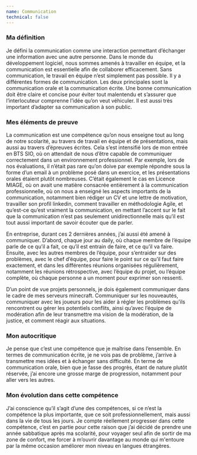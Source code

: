 ```yaml
---
name: Communication
technical: false
---
```


### Ma définition

Je défini la communication comme une interaction permettant d’échanger une information avec une autre personne. Dans le monde du développement logiciel, nous sommes amenés à travailler en équipe, et la communication est essentielle afin de collaborer efficacement. Sans communication, le travail en équipe n’est simplement pas possible. Il y a différentes formes de communication. Les deux principales sont la communication orale et la communication écrite. Une bonne communication doit être claire et concise pour éviter tout malentendu et s’assurer que l’interlocuteur comprenne l’idée qu’on veut véhiculer. Il est aussi très important d’adapter sa communication à son public.

### Mes éléments de preuve

La communication est une compétence qu’on nous enseigne tout au long de notre scolarité, au travers de travail en équipe et de présentations, mais aussi au travers d’épreuves écrites. Cela s’est intensifié lors de mon entrée en BTS SIO, où on attendait de nous d’être capable de communiquer correctement dans un environnement professionnel. Par exemple, lors de nos évaluations, il n’était pas rare qu’on doive par exemple répondre sous la forme d’un email à un problème posé dans un exercice, et les présentations orales étaient plutôt nombreuses. C’était également le cas en Licence MIAGE, où on avait une matière consacrée entièrement à la communication professionnelle, où on nous a enseigné les aspects importants de la communication, notamment bien rédiger un CV et une lettre de motivation, travailler son profil linkedin, comment travailler en méthodologie Agile, et qu’est-ce qu’est vraiment la communication, en mettant l’accent sur le fait que la communication n’est pas seulement unidirectionnelle mais qu’il est tout aussi important de savoir écouter que de parler.

En entreprise, durant ces 2 dernières années, j’ai aussi été amené à communiquer. D’abord, chaque jour au daily, où chaque membre de l’équipe parle de ce qu’il a fait, ce qu’il est entrain de faire, et ce qu’il va faire. Ensuite, avec les autres membres de l’équipe, pour s’entraider sur des problèmes, avec le chef d’équipe, pour faire le point sur ce qu’il faut faire exactement, et dans les différentes réunions organisées régulièrement, notamment les réunions rétrospective, avec l’équipe du projet, ou l’équipe complète, où chaque personne a un moment pour exprimer son ressenti.

D’un point de vue projets personnels, je dois également communiquer dans le cadre de mes serveurs minecraft. Communiquer sur les nouveautés, communiquer avec les joueurs pour les aider à régler les problèmes qu’ils rencontrent ou gérer les potentiels conflits, ainsi qu’avec l’équipe de modération afin de leur transmettre ma vision de la modération, de la justice, et comment réagir aux situations.

### Mon autocritique

Je pense que c’est une compétence que je maîtrise dans l’ensemble. En termes de communication écrite, je ne vois pas de problème, j’arrive à transmettre mes idées et à échanger sans difficulté. En terme de communication orale, bien que je fasse des progrès, étant de nature plutôt réservée, j’ai encore une grosse marge de progression, notamment pour aller vers les autres.

### Mon évolution dans cette compétence

J’ai conscience qu’il s’agit d’une des compétences, si ce n’est la compétence la plus importante, que ce soit professionnellement, mais aussi dans la vie de tous les jours. Je compte réellement progresser dans cette compétence, c’est en partie pour cette raison que j’ai décidé de prendre une année sabbatique après ma scolarité, pour voyager seul afin de sortir de ma zone de confort, me forcer à m’ouvrir davantage au monde qui m'entoure par la même occasion améliorer mon niveau en langues étrangères.
